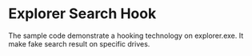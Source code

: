 # Explorer Search Hook

The sample code demonstrate a hooking technology on explorer.exe. It make fake search result on specific drives.